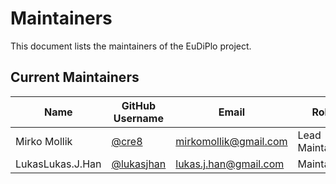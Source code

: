 # Maintainers

This document lists the maintainers of the EuDiPlo project.

## Current Maintainers

| Name             | GitHub Username                            | Email                 | Role            |
| ---------------- | ------------------------------------------ | --------------------- | --------------- |
| Mirko Mollik     | [@cre8](https://github.com/cre8)           | mirkomollik@gmail.com | Lead Maintainer |
| LukasLukas.J.Han | [@lukasjhan](https://github.com/lukasjhan) | lukas.j.han@gmail.com | Maintainer      |
